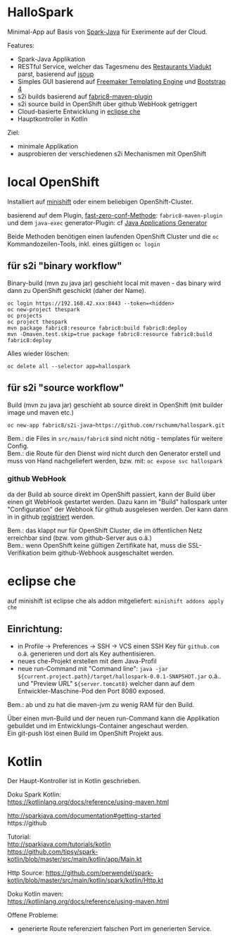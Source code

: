# HalloSpark

Minimal-App auf Basis von [Spark-Java](http://sparkjava.com/) für Exerimente auf der Cloud. 

Features:  
- Spark-Java Applikation 
- RESTful Service, welcher das Tagesmenu des [Restaurants Viadukt](https://www.restaurant-viadukt.ch/speis-trank/tagesmenue/) parst, basierend auf [jsoup](https://jsoup.org/)
- Simples GUI basierend auf [Freemaker Templating Engine](https://freemarker.apache.org/) und [Bootstrap 4](https://getbootstrap.com/)
- s2i builds basierend auf [fabric8-maven-plugin](https://maven.fabric8.io/) 
- s2i source build in OpenShift über github WebHook getriggert
- Cloud-basierte Entwicklung in [eclipse che](https://www.eclipse.org/che/)
- Hauptkontroller in Kotlin

Ziel: 
- minimale Applikation
- ausprobieren der verschiedenen s2i Mechanismen mit OpenShift





# local OpenShift 

Installiert auf [minishift](https://docs.okd.io/latest/minishift/index.html) oder einem beliebigen OpenShift-Cluster. 

basierend auf dem Plugin, [fast-zero-conf-Methode](https://maven.fabric8.io/#zero-config): `fabric8-maven-plugin`  und dem `java-exec` generator-Plugin: 
cf [Java Applications Generator](https://maven.fabric8.io/#generator-java-exec)  

Beide Methoden benötigen einen laufenden OpenShift Cluster und die `oc` Kommandozeilen-Tools, inkl. eines gültigen `oc login` 

## für s2i "binary workflow" 

Binary-build (mvn zu java jar) geschieht local mit maven - das binary wird dann zu OpenShift geschickt (daher der Name). 

    oc login https://192.168.42.xxx:8443 --token=<hidden>
    oc new-project thespark
    oc projects
    oc project thespark
    mvn package fabric8:resource fabric8:build fabric8:deploy
    mvn -Dmaven.test.skip=true package fabric8:resource fabric8:build fabric8:deploy 

Alles wieder löschen: 

    oc delete all --selector app=hallospark



## für s2i "source workflow"

Build (mvn zu java jar) geschieht ab source direkt in OpenShift (mit builder image und maven etc.) 

    oc new-app fabric8/s2i-java~https://github.com/rschumm/hallospark.git


Bem.: die Files in `src/main/fabric8` sind nicht nötig - templates für weitere Config.   
Bem.: die Route für den Dienst wird nicht durch den Generator erstell und muss von Hand nachgeliefert werden, bzw. mit: `oc expose svc hallospark` 

### github WebHook

da der Build ab source direkt im OpenShift passiert, kann der Build über einen git WebHook gestartet werden. Dazu kann im "Build" hallospark unter "Configuration" der Webhook für github ausgelesen werden. Der kann dann in in github [registriert](https://docs.openshift.com/container-platform/3.11/dev_guide/builds/triggering_builds.html#github-webhooks) werden.  

Bem.: das klappt nur für OpenShift Cluster, die im öffentlichen Netz erreichbar sind (bzw. vom github-Server aus o.ä.)  
Bem.: wenn OpenShift keine gültigen Zertifikate hat, muss die SSL-Verifikation beim github-Webhook ausgeschaltet werden.  


# eclipse che

auf  minishift ist eclipse che als addon mitgeliefert: `minishift addons apply che`  

## Einrichtung: 

- in Profile -> Preferences -> SSH -> VCS einen SSH Key für `github.com` o.ä. generieren und dort als Key authentisieren. 
- neues che-Projekt erstellen mit dem Java-Profil 
- neue run-Command mit "Command line": `java -jar ${current.project.path}/target/hallospark-0.0.1-SNAPSHOT.jar` o.ä.. und "Preview URL" `${server.tomcat8}` welcher dann auf dem Entwickler-Maschine-Pod den Port 8080 exposed. 

Bem.: ab und zu hat die maven-jvm zu wenig RAM für den Build. 

Über einen mvn-Build und der neuen run-Command kann die Applikation gebuildet und im Entwicklungs-Container angeschaut werden.  
Ein git-push löst einen Build im OpenShift Projekt aus.  

# Kotlin

Der Haupt-Kontroller ist in Kotlin geschrieben.   

Doku Spark Kotlin:   
https://kotlinlang.org/docs/reference/using-maven.html  


http://sparkjava.com/documentation#getting-started  
https://github

Tutorial:   
http://sparkjava.com/tutorials/kotlin  
https://github.com/tipsy/spark-kotlin/blob/master/src/main/kotlin/app/Main.kt  


Http Source:
https://github.com/perwendel/spark-kotlin/blob/master/src/main/kotlin/spark/kotlin/Http.kt

Doku Kotlin maven:   
https://kotlinlang.org/docs/reference/using-maven.html  


Offene Probleme:   
 - generierte Route referenziert falschen Port im generierten Service. 

